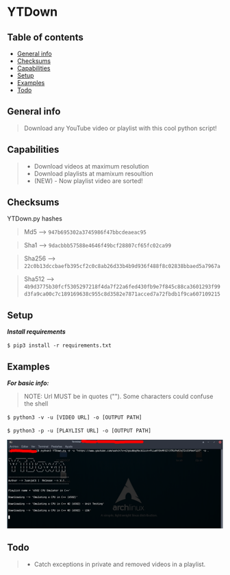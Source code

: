 # YTDown

## Table of contents
* [General info](#general-info)
* [Checksums](#checksums)
* [Capabilities](#capabilities)
* [Setup](#setup)
* [Examples](#Examples)
* [Todo](#Todo)


## General info
>Download any YouTube video or playlist with this cool python script! 

## Capabilities

>- Download videos at maximum resolution
>- Download playlists at mamixum resoultion
>- (NEW) - Now playlist video are sorted!

## Checksums
YTDown.py hashes

>Md5 --> `947b695302a3745986f47bbcdeaeac95`

>Sha1 --> `9dacbbb57588e4646f49bcf28807cf65fc02ca99`

>Sha256 --> `22c0b13dccbaefb395cf2c0c8ab26d33b4b9d936f488f8c02838bbaed5a7967a`

>Sha512 --> `4b9d3775b30fcf5305297218f4da7f22a6fed430fb9e7f845c88ca3601293f99d3fa9ca00c7c189169638c955c8d3582e7871acced7a72fbdb1f9ca607109215`


## Setup

***Install requirements***

`$ pip3 install -r requirements.txt`

## Examples

***For basic info:***

>NOTE: Url MUST be in quotes (""). Some characters could confuse the shell

`$ python3 -v -u [VIDEO URL] -o [OUTPUT PATH]`

`$ python3 -p -u [PLAYLIST URL] -o [OUTPUT PATH]`

![alt text](example.png)

## Todo

>- Catch exceptions in private and removed videos in a playlist.
